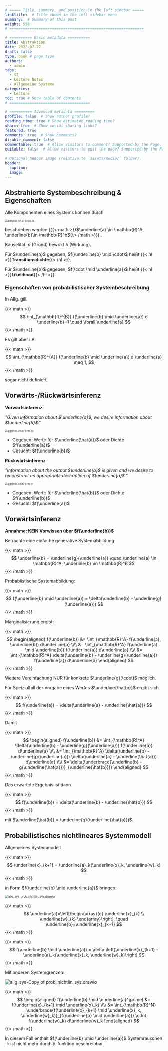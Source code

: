 ```yaml
---
# ===== Title, summary, and position in the left sidebar =====
linktitle:  # Title shown in the left sidebar menu
summary:  # Summary of this post
weight: 550
# ============================================================

# ========== Basic metadata ==========
title: Abstraktion
date: 2022-07-27
draft: false
type: book # page type
authors:
  - admin
tags:
  - SI
  - Lecture Notes
  - Allgemeine Systeme
categories:
  - Lecture
toc: true # Show table of contents
# ====================================

# ========== Advanced metadata =========
profile: false  # Show author profile?
reading_time: true # Show estimated reading time?
share: true  # Show social sharing links?
featured: true
comments: true  # Show comments?
disable_comment: false
commentable: true  # Allow visitors to comment? Supported by the Page, Post, and Book content types.
editable: false  # Allow visitors to edit the page? Supported by the Page, Post, and Book content types.

# Optional header image (relative to `assets/media/` folder).
header:
  caption: 
  image:  
---
```


## Abstrahierte Systembeschreibung & Eigenschaften

Alle Komponenten eines Systems können durch 

<img src="https://raw.githubusercontent.com/EckoTan0804/upic-repo/master/uPic/截屏2022-07-27%2022.02.34.png" alt="截屏2022-07-27 22.02.34" style="zoom:50%;" />

beschrieben werden ({{< math >}}$\underline{a} \in \mathbb{R}^A, \underline{b}\in \mathbb{R}^b${{< /math >}}) .

Kauselität: $a$ (Grund) bewrikt $b$ (Wirkung).

Für $\underline{a}$ gegeben, $f(\underline{b} \mid \cdot)$ heißt {{< hl >}}**Transitionsdichte**{{< /hl >}}.

Für $\underline{b}$ gegeben, $f(\cdot \mid \underline{a})$ heißt {{< hl >}}**Likelihood**{{< /hl >}}.

### Eigenschaften von probabilistischer Systembeschreibung

In Allg. gilt

{{< math >}}
$$
\int_{\mathbb{R}^{B}} f(\underline{b} \mid \underline{a}) d \underline{b}=1 \quad \forall \underline{a}
$$
{{< /math >}} 

Es gilt aber i.A. 

{{< math >}}
$$
\int_{\mathbb{R}^{A}} f(\underline{b} \mid \underline{a}) d \underline{a} \neq 1,
$$
{{< /math >}} 

sogar nicht definiert.

## Vorwärts-/Rückwärtsinferenz

**Vorwärtsinferenz**

*"Given information about $\underline{a}$, we desire information about $\underline{b}$."*

<img src="https://raw.githubusercontent.com/EckoTan0804/upic-repo/master/uPic/截屏2022-07-27%2022.18.55.png" alt="截屏2022-07-27 22.18.55" style="zoom:50%;" />

- Gegeben: Werte für $\underline{\hat{a}}$ oder Dichte $f(\underline{a})$
- Gesucht: $f(\underline{b})$

**Rückwärtsinferenz**

*"Information about the output $\underline{b}$ is given and we desire to reconstruct an appropriate description of $\underline{a}$."*

<img src="https://raw.githubusercontent.com/EckoTan0804/upic-repo/master/uPic/截屏2022-07-27%2022.19.17.png" alt="截屏2022-07-27 22.19.17" style="zoom:50%;" />

- Gegeben: Werte für $\underline{\hat{b}}$ oder Dichte $f(\underline{b})$
- Gesucht: $f(\underline{a})$

 ## Vorwärtsinferenz

**Annahme: KEIN Vorwissen über $f(\underline{b})$**

Betrachte eine einfache generative Systemabbildung:

{{< math >}}
$$
\underline{b} = \underline{g}(\underline{a}) \quad \underline{a} \in \mathbb{R}^A, \underline{b} \in \mathbb{R}^B
$$
{{< /math >}} 

Probablistische Systemabbildung:

{{< math >}}
$$
f(\underline{b} \mid \underline{a}) = \delta(\underline{b} - \underline{g}(\underline{a}))
$$
{{< /math >}} 

Marginalisierung ergibt:

{{< math >}}
$$
\begin{aligned}
f(\underline{b}) &= \int_{\mathbb{R}^A} f(\underline{a}, \underline{b}) d\underline{a} \\\\
&= \int_{\mathbb{R}^A} f(\underline{a} \mid \underline{b}) f(\underline{a}) d\underline{a} \\\\
&= \int_{\mathbb{R}^A} \delta(\underline{b} - \underline{g}(\underline{a})) f(\underline{a}) d\underline{a}
\end{aligned}
$$
{{< /math >}} 

Weitere Vereinfachung NUR für konkrete $\underline{g}(\cdot)$ möglich.

Für Speizialfall der Vorgabe eines Wertes $\underline{\hat{a}}$ ergibt sich

{{< math >}}
$$
f(\underline{a}) = \delta(\underline{a} - \underline{\hat{a}})
$$
{{< /math >}} 

Damit

{{< math >}}
$$
\begin{aligned}
f(\underline{b}) &= \int_{\mathbb{R}^A} \delta(\underline{b} - \underline{g}(\underline{a})) f(\underline{a}) d\underline{a} \\\\
&= \int_{\mathbb{R}^A} \delta(\underline{b} - \underline{g}(\underline{a})) \delta(\underline{a} - \underline{\hat{a}}) d\underline{a} \\\\
&= \delta(\underbrace{\underline{b} - g(\underline{\hat{a}})}_{\underline{\hat{b}}})
\end{aligned}
$$
{{< /math >}} 

Das erwartete Ergebnis ist dann

{{< math >}}
$$
f(\underline{b}) = \delta(\underline{b} - \underline{\hat{b}})
$$
{{< /math >}} 

mit $\underline{\hat{b}} = \underline{g}(\underline{\hat{a}})$.

## Probabilistisches nichtlineares Systemmodell

Allgemeines Systemmodell

{{< math >}}
$$
\underline{x}_{k+1} = \underline{a}_k(\underline{x}_k, \underline{w}_k)
$$
{{< /math >}} 

in Form $f(\underline{b} \mid \underline{a})$ bringen:

<img src="https://raw.githubusercontent.com/EckoTan0804/upic-repo/master/uPic/allg_sys-prob_nichtlin_sys.drawio.png" alt="allg_sys-prob_nichtlin_sys.drawio" style="zoom:67%;" />

{{< math >}}
$$
\underline{a}=\left[\begin{array}{c}
\underline{x}_{k} \\
\underline{w}_{k}
\end{array}\right], \quad \underline{b}=\underline{x}_{k+1}
$$
{{< /math >}} 

{{< math >}}
$$
f(\underline{b} \mid \underline{a}) = \delta \left(\underline{x}_{k+1} - \underline{a}_k(\underline{x}_k, \underline{w}_k)\right)
$$
{{< /math >}} 

Mit anderen Systemgrenzen:

![allg_sys-Copy of prob_nichtlin_sys.drawio](https://raw.githubusercontent.com/EckoTan0804/upic-repo/master/uPic/allg_sys-Copy%20of%20prob_nichtlin_sys.drawio.png)

{{< math >}}
$$
\begin{aligned}
f(\underline{b} \mid \underline{a}^\prime) &= f(\underline{x}_{k+1} \mid \underline{x}_k) \\\\
&= \int_{\mathbb{R}^N} \underbrace{f(\underline{x}_{k+1} \mid \underline{x}_k, \underline{w}_k)}_{f(\underline{b} \mid \underline{a})} \cdot f(\underline{w}_k) d\underline{w}_k
\end{aligned}
$$
{{< /math >}} 

In diesem Fall enthält $f(\underline{b} \mid \underline{a})$ Systemrauschen $\rightarrow$ ist nicht mehr durch $\delta$-funktion beschreibbar.